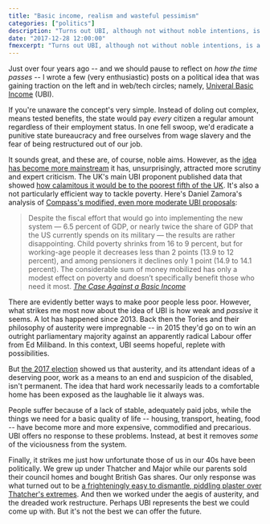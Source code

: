 ```yaml
---
title: "Basic income, realism and wasteful pessimism"
categories: ["politics"]
description: "Turns out UBI, although not without noble intentions, is a weak, pessimistic response to a depressing world of austerity and insecurity. We should think more critically and tackle longstanding, structural problems."
date: "2017-12-28 12:00:00"
fmexcerpt: "Turns out UBI, although not without noble intentions, is a weak, pessimistic response to a depressing world of austerity and insecurity. We should think more critically and tackle longstanding, structural problems."
---
```



Just over four years ago -- and we should pause to reflect on _how the time passes_ -- I wrote a few (very enthusiastic) posts on a political idea that was gaining traction on the left and in web/tech circles; namely, [Univeral Basic Income](/2013/09/basic-income-examples/) (UBI).

If you're unaware the concept's very simple. Instead of doling out complex, means tested benefits, the state would pay _every_ citizen a regular amount regardless of their employment status. In one fell swoop, we'd eradicate a punitive state bureaucracy and free ourselves from wage slavery and the fear of being restructured out of our job.

It sounds great, and these are, of course, noble aims. However, as the [idea has become more mainstream](https://www.theguardian.com/uk-news/2017/dec/25/scotland-universal-basic-income-councils-pilot-scheme) it has, unsurprisingly, attracted more scrutiny and expert criticism. The UK's main UBI proponent published data that showed [how calamitous it would be to the poorest fifth of the UK](https://www.theguardian.com/politics/2015/jan/27/green-party-citizens-income-policy-hits-poor). It's also a not particularly efficient way to tackle poverty. Here's Daniel Zamora's analysis of [Compass's modified, even more moderate UBI proposals](https://www.compassonline.org.uk/publications/universal-basic-income-an-idea-whose-time-has-come/):

> Despite the fiscal effort that would go into implementing the new system — 6.5 percent of GDP, or nearly twice the share of GDP that the US currently spends on its military — the results are rather disappointing. Child poverty shrinks from 16 to 9 percent, but for working-age people it decreases less than 2 points (13.9 to 12 percent), and among pensioners it declines only 1 point (14.9 to 14.1 percent). The considerable sum of money mobilized has only a modest effect on poverty and doesn’t specifically benefit those who need it most. <cite>[The Case Against a Basic Income](https://jacobinmag.com/2017/12/universal-basic-income-inequality-work)</cite>

There are evidently better ways to make poor people less poor. However, what strikes me most now about the idea of UBI is how weak and _passive_ it seems. A lot has happened since 2013. Back then the Tories and their philosophy of austerity were impregnable -- in 2015 they'd go on to win an outright parliamentary majority against an apparently radical Labour offer from Ed Miliband. In this context, UBI seems hopeful, replete with possibilities.

But [the 2017 election](/2017/06/the-left-will-rise-again/) showed us that austerity, and its attendant ideas of a deserving poor, work as a means to an end and suspicion of the disabled, isn't permanent. The idea that hard work necessarily leads to a comfortable home has been exposed as the laughable lie it always was.

People suffer because of a lack of stable, adequately paid jobs, while the things we need for a basic quality of life -- housing, transport, heating, food -- have become more and more expensive, commodified and precarious. UBI offers no response to these problems. Instead, at best it removes _some_ of the viciousness from the system.

Finally, it strikes me just how unfortunate those of us in our 40s have been politically. We grew up under Thatcher and Major while our parents sold their council homes and bought British Gas shares. Our only response was what turned out to be [a frighteningly easy to dismantle, piddling plaster over Thatcher's extremes](https://en.wikipedia.org/wiki/Blairism). And then we worked under the aegis of austerity, and the dreaded work restructure. Perhaps UBI represents the best we could come up with. But it's not the best we can offer the future.
